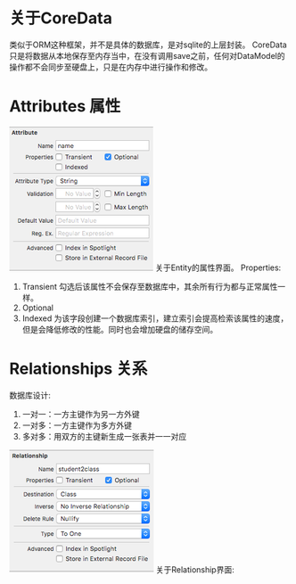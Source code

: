 # 关于CoreData
类似于ORM这种框架，并不是具体的数据库，是对sqlite的上层封装。
CoreData只是将数据从本地保存至内存当中，在没有调用save之前，任何对DataModel的操作都不会同步至硬盘上，只是在内存中进行操作和修改。
# Attributes 属性
![image](./imgs/1.png)
关于Entity的属性界面。
Properties:

1. Transient		勾选后该属性不会保存至数据库中，其余所有行为都与正常属性一样。
2. Optional
3. Indexed			为该字段创建一个数据库索引，建立索引会提高检索该属性的速度，但是会降低修改的性能。同时也会增加硬盘的储存空间。

# Relationships 关系
数据库设计:

1. 一对一：一方主键作为另一方外键
2. 一对多：一方主键作为多方外键
3. 多对多：用双方的主键新生成一张表并一一对应 

![image](./imgs/2.png)
关于Relationship界面:


